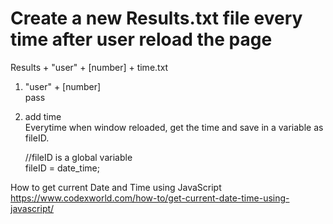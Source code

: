 # Create a new Results.txt file every time after user reload the page     
Results + "user" + [number] + time.txt    
1. "user" + [number]    
pass   

2. add time       
Everytime when window reloaded, get the time and save in a variable as fileID.      

      //fileID is a global variable   
      fileID = date_time;
      

How to get current Date and Time using JavaScript    
https://www.codexworld.com/how-to/get-current-date-time-using-javascript/   
